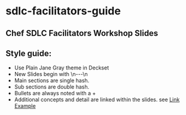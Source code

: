 # sdlc-facilitators-guide

## Chef SDLC Facilitators Workshop Slides

## Style guide:
+ Use Plain Jane Gray theme in Deckset
+ New Slides begin with  \n---\n
+ Main sections are single hash.
+ Sub sections are double hash.
+ Bullets are always noted with a  +
+ Additional concepts and detail are linked within the slides. see [Link Example](/linkexample.md)
